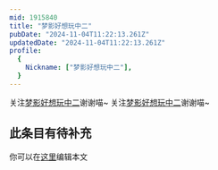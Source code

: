 ```yaml
---
mid: 1915840
title: "梦影好想玩中二"
pubDate: "2024-11-04T11:22:13.261Z"
updatedDate: "2024-11-04T11:22:13.261Z"
profile:
  {
    Nickname: ["梦影好想玩中二"],
  }
---
```


关注[梦影好想玩中二](https://space.bilibili.com/1915840)谢谢喵~ 关注[梦影好想玩中二](https://space.bilibili.com/1915840)谢谢喵~

## 此条目有待补充
你可以在[这里](https://github.com/Yuhanawa/VTuber.ICU-Content/edit/master/v/梦影好想玩中二/index.md)编辑本文
